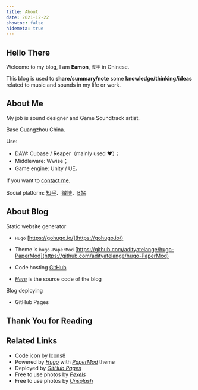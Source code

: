 ```yaml
---
title: About
date: 2021-12-22
showtoc: false
hidemeta: true
---
```


## Hello There

Welcome to my blog, I am **Eamon**, `庞宇` in Chinese.

This blog is used to **share/summary/note** some **knowledge/thinking/ideas** related to music and sounds in my life or work.

## About Me

My job is sound designer and Game Soundtrack artist.

Base Guangzhou China.

Use:
* DAW: Cubase / Reaper（mainly used ❤️）；
* Middleware: Wwise；
* Game engine: Unity / UE。

If you want to [contact me](mailto:eamon971@outlook.com).

Social platform: [知乎](https://www.zhihu.com/people/alanwake-zhu)、[微博](https://weibo.com/u/6052857247)、[B站](https://space.bilibili.com/341628550?spm_id_from=333.1007.0.0)

## About Blog

Static website generator
* `Hugo` [https://gohugo.io/](https://gohugo.io/)
* Theme is `hugo-PaperMod` [https://github.com/adityatelange/hugo-PaperMod](https://github.com/adityatelange/hugo-PaperMod)

* Code hosting [GitHub](https://github.com/Eamonnn101/)
* [*Here*](https://github.com/Eamonnn101/MyBlogCode) is the source code of the blog

Blog deploying
* GitHub Pages

## Thank You for Reading

## Related Links
* <a target="_blank" href="https://icons8.com/icons/set/code">Code</a> icon by <a target="_blank" href="https://icons8.com">Icons8</a>
* Powered by [*Hugo*](https://gohugo.io/) with [*PaperMod*](https://themes.gohugo.io/themes/hugo-papermod/) theme
* Deployed by [*GitHub Pages*](https://pages.github.com)
* Free to use photos by [*Pexels*](https://www.pexels.com/)
* Free to use photos by [*Unsplash*](https://unsplash.com)
